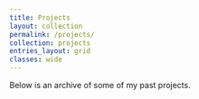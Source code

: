 ```yaml
---
title: Projects
layout: collection
permalink: /projects/
collection: projects
entries_layout: grid
classes: wide
---
```


Below is an archive of some of my past projects.
